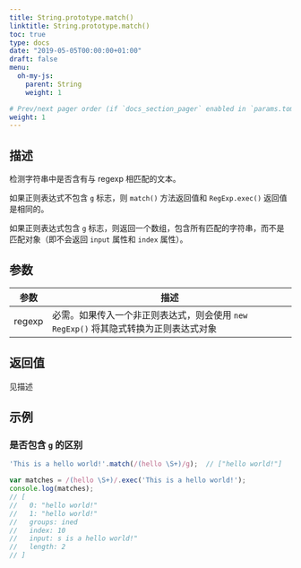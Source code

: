 ```yaml
---
title: String.prototype.match()
linktitle: String.prototype.match()
toc: true
type: docs
date: "2019-05-05T00:00:00+01:00"
draft: false
menu:
  oh-my-js:
    parent: String
    weight: 1

# Prev/next pager order (if `docs_section_pager` enabled in `params.toml`)
weight: 1
---
```


## 描述

检测字符串中是否含有与 regexp 相匹配的文本。

如果正则表达式不包含 `g` 标志，则 `match()` 方法返回值和 `RegExp.exec()` 返回值是相同的。

如果正则表达式包含 `g` 标志，则返回一个数组，包含所有匹配的字符串，而不是匹配对象（即不会返回 `input` 属性和 `index` 属性）。

## 参数

参数 | 描述
---|---
regexp | 必需。如果传入一个非正则表达式，则会使用 `new RegExp()` 将其隐式转换为正则表达式对象

## 返回值

见描述

## 示例

### 是否包含 `g` 的区别

```js
'This is a hello world!'.match(/(hello \S+)/g);  // ["hello world!"]

var matches = /(hello \S+)/.exec('This is a hello world!');
console.log(matches);
// [
//   0: "hello world!"
//   1: "hello world!"
//   groups: ined
//   index: 10
//   input: s is a hello world!"
//   length: 2
// ]
```